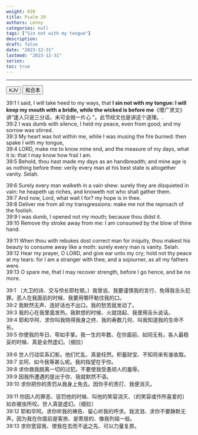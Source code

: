 ```yaml
---
weight: 039
title: Psalm 39
authors: Lenny
categories: null
tags: ["Sin not with my tongue"]
description: 
draft: false
date: "2023-12-31"
lastmod: "2023-12-31"
series: 
toc: true
---
```


<!--more-->
---

<!-- Tab links -->

<div class="tab">
  <button class="tablinks active" onclick="tablabel(event, 'english')">KJV</button>
  <button class="tablinks" onclick="tablabel(event, 'chinese')">和合本</button>
</div>

<!-- Tab content -->
<div id="english" class="tabcontent" style="display:block">

39:1 I said, I will take heed to my ways, that <b>I sin not with my tongue: I will keep my mouth with a bridle, while the wicked is before me</b><label for="tongue" class="margin-toggle sidenote-number"></label><span class="sidenote">《增广贤文》讲“逢人只说三分话，未可全抛一片心 ”。此节经文也是讲这个道理。</span>.  
39:2 I was dumb with silence, I held my peace, even from good; and my sorrow was stirred.  
39:3 My heart was hot within me, while I was musing the fire burned: then spake I with my tongue,  
39:4 LORD, make me to know mine end, and the measure of my days, what it is: that I may know how frail I am.  
39:5 Behold, thou hast made my days as an handbreadth; and mine age is as nothing before thee: verily every man at his best state is altogether vanity. Selah.  

39:6 Surely every man walketh in a vain shew: surely they are disquieted in vain: he heapeth up riches, and knoweth not who shall gather them.  
39:7 And now, Lord, what wait I for? my hope is in thee.  
39:8 Deliver me from all my transgressions: make me not the reproach of the foolish.  
39:9 I was dumb, I opened not my mouth; because thou didst it.  
39:10 Remove thy stroke away from me: I am consumed by the blow of thine hand.  

39:11 When thou with rebukes dost correct man for iniquity, thou makest his beauty to consume away like a moth: surely every man is vanity. Selah.  
39:12 Hear my prayer, O LORD, and give ear unto my cry; hold not thy peace at my tears: for I am a stranger with thee, and a sojourner, as all my fathers were.  
39:13 O spare me, that I may recover strength, before I go hence, and be no more.  
</div>

<div id="chinese" class="tabcontent">

39:1 〔大卫的诗、交与伶长耶杜顿。〕我曾说、我要谨慎我的言行、免得我舌头犯罪。恶人在我面前的时候、我要用嚼环勒住我的口。  
39:2 我默然无声、连好话也不出口。我的愁苦就发动了。  
39:3 我的心在我里面发热。我默想的时候、火就烧起、我便用舌头说话。  
39:4 耶和华阿、求你叫我晓得我身之终、我的寿数几何、叫我知道我的生命不长。  
39:5 你使我的年日、窄如手掌。我一生的年数、在你面前、如同无有。各人最稳妥的时候、真是全然虚幻。〔细拉〕  

39:6 世人行动实系幻影。他们忙乱、真是枉然。积蓄财宝、不知将来有谁收取。  
39:7 主阿、如今我等甚么呢。我的指望在乎你。  
39:8 求你救我脱离一切的过犯。不要使我受愚顽人的羞辱。  
39:9 因我所遭遇的是出于你、我就默然不语。  
39:10 求你把你的责罚从我身上免去。因你手的责打、我便消灭。  

39:11 你因人的罪恶、惩罚他的时候、叫他的笑容消灭、〔的笑容或作所喜爱的〕如衣被虫所咬。世人真是虚幻。〔细拉〕  
39:12 耶和华阿。求你听我的祷告、留心听我的呼求。我流泪、求你不要静默无声。因为我在你面前是客旅、是寄居的、像我列祖一般。  
39:13 求你宽容我、使我在去而不返之先、可以力量复原。  
</div>



